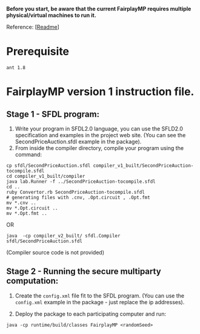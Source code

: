 **Before you start, be aware that the current FairplayMP requires multiple physical/virtual machines to run it.**

Reference: [[Readme](http://www.cs.huji.ac.il/project/Fairplay/FairplayMP/Readme.txt)]

Prerequisite
===

``ant 1.8``

FairplayMP version 1 instruction file.
===

Stage 1 - SFDL program:
---

1. Write your program in SFDL2.0 language, you can use the SFLD2.0 specification and examples in the project web site. (You can see the SecondPriceAuction.sfdl example in the package).
2. From inside the compiler directory, compile your program using the command:

```
cp sfdl/SecondPriceAuction.sfdl compiler_v1_built/SecondPriceAuction-tocompile.sfdl
cd compiler_v1_built/compiler
java lab.Runner -f ../SecondPriceAuction-tocompile.sfdl
cd ..
ruby Convertor.rb SecondPriceAuction-tocompile.sfdl
# generating files with .cnv, .Opt.circuit , .Opt.fmt
mv *.cnv ..
mv *.Opt.circuit ..
mv *.Opt.fmt ..
```

OR

```
java  -cp compiler_v2_built/ sfdl.Compiler sfdl/SecondPriceAuction.sfdl 
```

(Compiler source code is not provided)

Stage 2 - Running the secure multiparty computation:
---

1. Create the ``config.xml`` file fit to the SFDL program. (You can use the ``config.xml`` example in the package - just replace the ip addresses).

2. Deploy the package to each participating computer and run:

```
java -cp runtime/build/classes FairplayMP <randomSeed>
```
